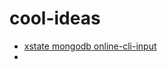 # cool-ideas

* [xstate mongodb online-cli-input](https://github.com/statelyai/xstate/blob/main/examples/mongodb-persisted-state/main.ts)
* 
